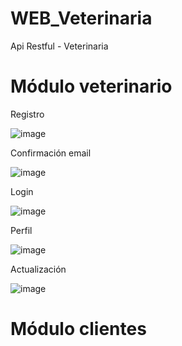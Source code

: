 # WEB_Veterinaria
Api Restful - Veterinaria

# Módulo veterinario

Registro

![image](https://github.com/dilan-flores/WEB_Veterinaria/assets/117755180/272e8a1f-65e5-446f-b1ed-985a0c4be06d)

Confirmación email

![image](https://github.com/dilan-flores/WEB_Veterinaria/assets/117755180/6d06cfd2-ce35-478a-8952-b0b13e930c2b)

Login

![image](https://github.com/dilan-flores/WEB_Veterinaria/assets/117755180/c595e093-0656-4d0c-8aaa-66b9af683e8c)

Perfil

![image](https://github.com/dilan-flores/WEB_Veterinaria/assets/117755180/af6e40c7-8d0b-4a41-b58f-e61b4f0352b4)

Actualización 

![image](https://github.com/dilan-flores/WEB_Veterinaria/assets/117755180/841a212f-941a-463e-b29c-8b57dd0831d3)

# Módulo clientes
